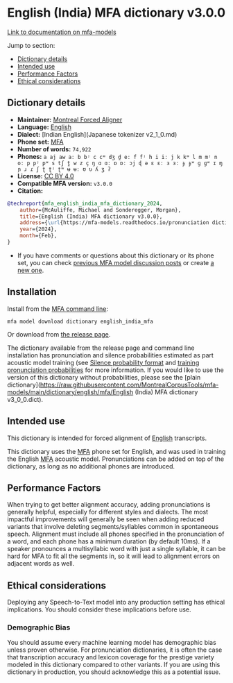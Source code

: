 # English (India) MFA dictionary v3.0.0

[Link to documentation on mfa-models](https://mfa-models.readthedocs.io/en/main/dictionary/english_india_mfa.html)

Jump to section:

- [Dictionary details](#dictionary-details)
- [Intended use](#intended-use)
- [Performance Factors](#performance-factors)
- [Ethical considerations](#ethical-considerations)

## Dictionary details

- **Maintainer:** [Montreal Forced Aligner](https://montreal-forced-aligner.readthedocs.io/)
- **Language:** [English](https://en.wikipedia.org/wiki/English_language)
- **Dialect:** [Indian English](Japanese tokenizer v2_1_0.md)
- **Phone set:** [MFA](https://mfa-models.readthedocs.io/en/refactor/mfa_phone_set.html#english)
- **Number of words:** `74,922`
- **Phones:** `a aj aw aː b bʲ c cʷ dʒ d̪ eː f fʲ h i iː j k kʷ l m mʲ n oː p pʲ pʷ s tʃ t̪ w z ç ŋ ɑ ɑː ɒ ɒː ɔj ɖ ə ɛ ɛː ɜ ɜː ɟ ɟʷ ɡ ɡʷ ɪ ɱ ɲ ɹ ɾ ʃ ʈ ʈʲ ʈʷ ʉ ʉː ʊ ʋ ʎ ʒ ʔ`
- **License:** [CC BY 4.0](https://github.com/MontrealCorpusTools/mfa-models/tree/main/dictionary/english/india_mfa/v3.0.0/LICENSE)
- **Compatible MFA version:** `v3.0.0`
- **Citation:**

```bibtex
@techreport{mfa_english_india_mfa_dictionary_2024,
	author={McAuliffe, Michael and Sonderegger, Morgan},
	title={English (India) MFA dictionary v3.0.0},
	address={\url{https://mfa-models.readthedocs.io/pronunciation dictionary/English/English (India) MFA dictionary v3_0_0.html}},
	year={2024},
	month={Feb},
}
```

- If you have comments or questions about this dictionary or its phone set, you can check [previous MFA model discussion posts](https://github.com/MontrealCorpusTools/mfa-models/discussions?discussions_q=English+India+MFA+dictionary+v3.0.0) or create [a new one](https://github.com/MontrealCorpusTools/mfa-models/discussions/new).

## Installation

Install from the [MFA command line](https://montreal-forced-aligner.readthedocs.io/en/latest/user_guide/models/index.html):

```
mfa model download dictionary english_india_mfa
```

Or download from [the release page](https://github.com/MontrealCorpusTools/mfa-models/releases/tag/dictionary-english_india_mfa-v3.0.0).

The dictionary available from the release page and command line installation has pronunciation and silence probabilities estimated as part acoustic model training (see [Silence probability format](https://montreal-forced-aligner.readthedocs.io/en/latest/user_guide/dictionary.html#silence-probabilities) and [training pronunciation probabilities](https://montreal-forced-aligner.readthedocs.io/en/latest/user_guide/workflows/training_dictionary.html) for more information.  If you would like to use the version of this dictionary without probabilities, please see the [plain dictionary](https://raw.githubusercontent.com/MontrealCorpusTools/mfa-models/main/dictionary/english/mfa/English (India) MFA dictionary v3_0_0.dict).

## Intended use

This dictionary is intended for forced alignment of [English](https://en.wikipedia.org/wiki/English_language) transcripts.

This dictionary uses the [MFA](https://mfa-models.readthedocs.io/en/refactor/mfa_phone_set.html#english) phone set for English, and was used in training the English [MFA](https://mfa-models.readthedocs.io/en/refactor/mfa_phone_set.html#english) acoustic model. Pronunciations can be added on top of the dictionary, as long as no additional phones are introduced.

## Performance Factors

When trying to get better alignment accuracy, adding pronunciations is generally helpful, especially for different styles and dialects. The most impactful improvements will generally be seen when adding reduced variants that involve deleting segments/syllables common in spontaneous speech.  Alignment must include all phones specified in the pronunciation of a word, and each phone has a minimum duration (by default 10ms). If a speaker pronounces a multisyllabic word with just a single syllable, it can be hard for MFA to fit all the segments in, so it will lead to alignment errors on adjacent words as well.

## Ethical considerations

Deploying any Speech-to-Text model into any production setting has ethical implications. You should consider these implications before use.

### Demographic Bias

You should assume every machine learning model has demographic bias unless proven otherwise. For pronunciation dictionaries, it is often the case that transcription accuracy and lexicon coverage for the prestige variety modeled in this dictionary compared to other variants. If you are using this dictionary in production, you should acknowledge this as a potential issue.
